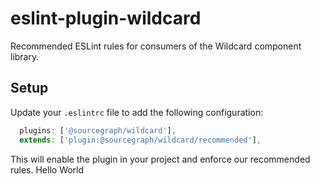 # eslint-plugin-wildcard

Recommended ESLint rules for consumers of the Wildcard component library.

## Setup

Update your `.eslintrc` file to add the following configuration:

```js
  plugins: ['@sourcegraph/wildcard'],
  extends: ['plugin:@sourcegraph/wildcard/recommended'],
```

This will enable the plugin in your project and enforce our recommended rules.
Hello World
